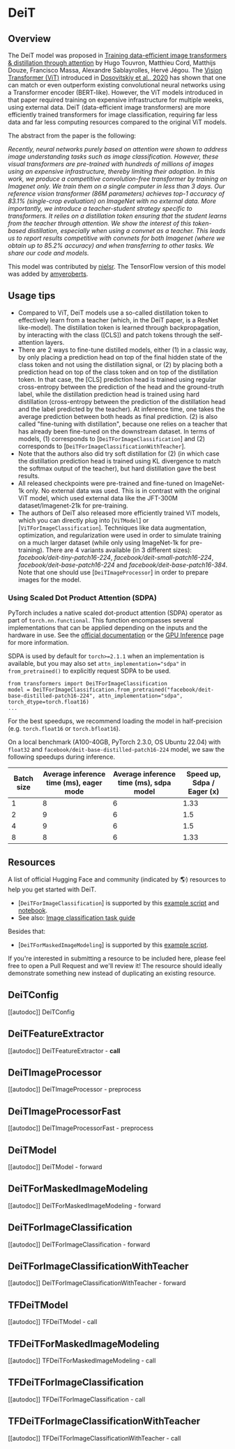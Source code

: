 <!--Copyright 2021 The HuggingFace Team. All rights reserved.

Licensed under the Apache License, Version 2.0 (the "License"); you may not use this file except in compliance with
the License. You may obtain a copy of the License at

http://www.apache.org/licenses/LICENSE-2.0

Unless required by applicable law or agreed to in writing, software distributed under the License is distributed on
an "AS IS" BASIS, WITHOUT WARRANTIES OR CONDITIONS OF ANY KIND, either express or implied. See the License for the
specific language governing permissions and limitations under the License.

⚠️ Note that this file is in Markdown but contain specific syntax for our doc-builder (similar to MDX) that may not be
rendered properly in your Markdown viewer.

-->

# DeiT

## Overview

The DeiT model was proposed in [Training data-efficient image transformers & distillation through attention](https://arxiv.org/abs/2012.12877) by Hugo Touvron, Matthieu Cord, Matthijs Douze, Francisco Massa, Alexandre
Sablayrolles, Hervé Jégou. The [Vision Transformer (ViT)](vit) introduced in [Dosovitskiy et al., 2020](https://arxiv.org/abs/2010.11929) has shown that one can match or even outperform existing convolutional neural
networks using a Transformer encoder (BERT-like). However, the ViT models introduced in that paper required training on
expensive infrastructure for multiple weeks, using external data. DeiT (data-efficient image transformers) are more
efficiently trained transformers for image classification, requiring far less data and far less computing resources
compared to the original ViT models.

The abstract from the paper is the following:

*Recently, neural networks purely based on attention were shown to address image understanding tasks such as image
classification. However, these visual transformers are pre-trained with hundreds of millions of images using an
expensive infrastructure, thereby limiting their adoption. In this work, we produce a competitive convolution-free
transformer by training on Imagenet only. We train them on a single computer in less than 3 days. Our reference vision
transformer (86M parameters) achieves top-1 accuracy of 83.1% (single-crop evaluation) on ImageNet with no external
data. More importantly, we introduce a teacher-student strategy specific to transformers. It relies on a distillation
token ensuring that the student learns from the teacher through attention. We show the interest of this token-based
distillation, especially when using a convnet as a teacher. This leads us to report results competitive with convnets
for both Imagenet (where we obtain up to 85.2% accuracy) and when transferring to other tasks. We share our code and
models.*

This model was contributed by [nielsr](https://huggingface.co/nielsr). The TensorFlow version of this model was added by [amyeroberts](https://huggingface.co/amyeroberts).

## Usage tips

- Compared to ViT, DeiT models use a so-called distillation token to effectively learn from a teacher (which, in the
  DeiT paper, is a ResNet like-model). The distillation token is learned through backpropagation, by interacting with
  the class ([CLS]) and patch tokens through the self-attention layers.
- There are 2 ways to fine-tune distilled models, either (1) in a classic way, by only placing a prediction head on top
  of the final hidden state of the class token and not using the distillation signal, or (2) by placing both a
  prediction head on top of the class token and on top of the distillation token. In that case, the [CLS] prediction
  head is trained using regular cross-entropy between the prediction of the head and the ground-truth label, while the
  distillation prediction head is trained using hard distillation (cross-entropy between the prediction of the
  distillation head and the label predicted by the teacher). At inference time, one takes the average prediction
  between both heads as final prediction. (2) is also called "fine-tuning with distillation", because one relies on a
  teacher that has already been fine-tuned on the downstream dataset. In terms of models, (1) corresponds to
  [`DeiTForImageClassification`] and (2) corresponds to
  [`DeiTForImageClassificationWithTeacher`].
- Note that the authors also did try soft distillation for (2) (in which case the distillation prediction head is
  trained using KL divergence to match the softmax output of the teacher), but hard distillation gave the best results.
- All released checkpoints were pre-trained and fine-tuned on ImageNet-1k only. No external data was used. This is in
  contrast with the original ViT model, which used external data like the JFT-300M dataset/Imagenet-21k for
  pre-training.
- The authors of DeiT also released more efficiently trained ViT models, which you can directly plug into
  [`ViTModel`] or [`ViTForImageClassification`]. Techniques like data
  augmentation, optimization, and regularization were used in order to simulate training on a much larger dataset
  (while only using ImageNet-1k for pre-training). There are 4 variants available (in 3 different sizes):
  *facebook/deit-tiny-patch16-224*, *facebook/deit-small-patch16-224*, *facebook/deit-base-patch16-224* and
  *facebook/deit-base-patch16-384*. Note that one should use [`DeiTImageProcessor`] in order to
  prepare images for the model.

### Using Scaled Dot Product Attention (SDPA)

PyTorch includes a native scaled dot-product attention (SDPA) operator as part of `torch.nn.functional`. This function 
encompasses several implementations that can be applied depending on the inputs and the hardware in use. See the 
[official documentation](https://pytorch.org/docs/stable/generated/torch.nn.functional.scaled_dot_product_attention.html) 
or the [GPU Inference](https://huggingface.co/docs/transformers/main/en/perf_infer_gpu_one#pytorch-scaled-dot-product-attention)
page for more information.

SDPA is used by default for `torch>=2.1.1` when an implementation is available, but you may also set 
`attn_implementation="sdpa"` in `from_pretrained()` to explicitly request SDPA to be used.

```
from transformers import DeiTForImageClassification
model = DeiTForImageClassification.from_pretrained("facebook/deit-base-distilled-patch16-224", attn_implementation="sdpa", torch_dtype=torch.float16)
...
```

For the best speedups, we recommend loading the model in half-precision (e.g. `torch.float16` or `torch.bfloat16`).

On a local benchmark (A100-40GB, PyTorch 2.3.0, OS Ubuntu 22.04) with `float32` and `facebook/deit-base-distilled-patch16-224` model, we saw the following speedups during inference.

|   Batch size |   Average inference time (ms), eager mode |   Average inference time (ms), sdpa model |   Speed up, Sdpa / Eager (x) |
|--------------|-------------------------------------------|-------------------------------------------|------------------------------|
|            1 |                                         8 |                                         6 |                      1.33 |
|            2 |                                         9 |                                         6 |                      1.5  |
|            4 |                                         9 |                                         6 |                      1.5  |
|            8 |                                         8 |                                         6 |                      1.33 |

## Resources

A list of official Hugging Face and community (indicated by 🌎) resources to help you get started with DeiT.

<PipelineTag pipeline="image-classification"/>

- [`DeiTForImageClassification`] is supported by this [example script](https://github.com/huggingface/transformers/tree/main/examples/pytorch/image-classification) and [notebook](https://colab.research.google.com/github/huggingface/notebooks/blob/main/examples/image_classification.ipynb).
- See also: [Image classification task guide](../tasks/image_classification)

Besides that:

- [`DeiTForMaskedImageModeling`] is supported by this [example script](https://github.com/huggingface/transformers/tree/main/examples/pytorch/image-pretraining).

If you're interested in submitting a resource to be included here, please feel free to open a Pull Request and we'll review it! The resource should ideally demonstrate something new instead of duplicating an existing resource.

## DeiTConfig

[[autodoc]] DeiTConfig

## DeiTFeatureExtractor

[[autodoc]] DeiTFeatureExtractor
    - __call__

## DeiTImageProcessor

[[autodoc]] DeiTImageProcessor
    - preprocess

## DeiTImageProcessorFast

[[autodoc]] DeiTImageProcessorFast
    - preprocess

<frameworkcontent>
<pt>

## DeiTModel

[[autodoc]] DeiTModel
    - forward

## DeiTForMaskedImageModeling

[[autodoc]] DeiTForMaskedImageModeling
    - forward

## DeiTForImageClassification

[[autodoc]] DeiTForImageClassification
    - forward

## DeiTForImageClassificationWithTeacher

[[autodoc]] DeiTForImageClassificationWithTeacher
    - forward

</pt>
<tf>

## TFDeiTModel

[[autodoc]] TFDeiTModel
    - call

## TFDeiTForMaskedImageModeling

[[autodoc]] TFDeiTForMaskedImageModeling
    - call

## TFDeiTForImageClassification

[[autodoc]] TFDeiTForImageClassification
    - call

## TFDeiTForImageClassificationWithTeacher

[[autodoc]] TFDeiTForImageClassificationWithTeacher
    - call

</tf>
</frameworkcontent>